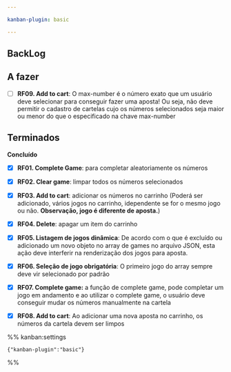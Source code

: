 ```yaml
---

kanban-plugin: basic

---
```


## BackLog



## A fazer

- [ ] **RF09. Add to cart**: O max-number é o número exato que um usuário deve selecionar para conseguir fazer uma aposta! Ou seja, não deve permitir o cadastro de cartelas cujo os números selecionados seja maior ou menor do que o especificado na chave max-number


## Terminados

**Concluído**
- [x] **RF01. Complete Game**: para completar aleatoriamente os números
- [x] **RF02. Clear game**: limpar todos os números selecionados
- [x] **RF03. Add to cart**: adicionar os números no carrinho (Poderá ser adicionado, vários jogos no carrinho, idependente se for o mesmo jogo ou não. **Observação, jogo é diferente de aposta.**)
- [x] **RF04. Delete**: apagar um item do carrinho
- [x] **RF05. Listagem de jogos dinâmica**: De acordo com o que é excluído ou adicionado um novo objeto no array de games no arquivo JSON, esta ação deve interferir na renderização dos jogos para aposta.
- [x] **RF06. Seleção de jogo obrigatória**: O primeiro jogo do array sempre deve vir selecionado por padrão
- [x] **RF07. Complete game:** a função de complete game, pode completar um jogo em andamento e ao utilizar o complete game, o usuário deve conseguir mudar os números manualmente na cartela
- [x] **RF08. Add to cart**: Ao adicionar uma nova aposta no carrinho, os números da cartela devem ser limpos




%% kanban:settings
```
{"kanban-plugin":"basic"}
```
%%